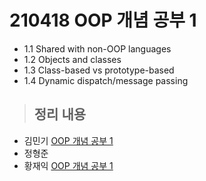 # 210418 OOP 개념 공부 1
- 1.1	Shared with non-OOP languages
- 1.2	Objects and classes
- 1.3	Class-based vs prototype-based
- 1.4	Dynamic dispatch/message passing

> ## 정리 내용
- 김민기 [OOP 개념 공부 1](https://minki.pythonanywhere.com/blog/9)
- 정형준
- 황재익 [OOP 개념 공부 1](https://icksw.tistory.com/225)

